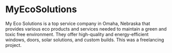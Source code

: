 # MyEcoSolutions
My Eco Solutions is a top service company in Omaha, Nebraska that provides various eco products and services needed to maintain a green and toxic free environment. They offer high-quality and energy-efficient windows, doors, solar solutions, and custom builds. This was a freelancing project.
